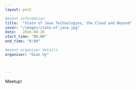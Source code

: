 ```yaml
---
layout: post

#event information
title:  "State of Java Technologies, the Cloud and Beyond"
cover: "/images/state-of-java.jpg"
date:   2016-08-26
start_time: "06:00"
end_time: "8:00"

#event organiser details
organiser: "Gian Uy"



---
```


Meetup!
